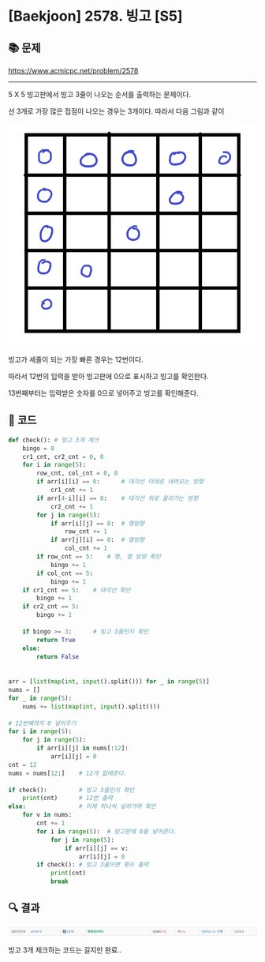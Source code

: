 # [Baekjoon] 2578. 빙고 [S5]

## 📚 문제

https://www.acmicpc.net/problem/2578

---

5 X 5 빙고판에서 빙고 3줄이 나오는 순서를 출력하는 문제이다.

선 3개로 가장 많은 접점이 나오는 경우는 3개이다. 따라서 다음 그림과 같이

![image-20220225002921075](README.assets/image-20220225002921075.png)

빙고가 세줄이 되는 가장 빠른 경우는 12번이다.

따라서 12번의 입력을 받아 빙고판에 0으로 표시하고 빙고를 확인한다.

13번째부터는 입력받은 숫자를 0으로 넣어주고 빙고를 확인해준다.

## 📒 코드

```python
def check(): # 빙고 3개 체크
    bingo = 0
    cr1_cnt, cr2_cnt = 0, 0 
    for i in range(5):
        row_cnt, col_cnt = 0, 0
        if arr[i][i] == 0:      # 대각선 아래로 내려오는 방향
            cr1_cnt += 1
        if arr[4-i][i] == 0:    # 대각선 위로 올라가는 방향
            cr2_cnt += 1
        for j in range(5): 
            if arr[i][j] == 0:  # 행방향
                row_cnt += 1
            if arr[j][i] == 0:  # 열방향
                col_cnt += 1
        if row_cnt == 5:    # 행, 열 방향 확인
            bingo += 1
        if col_cnt == 5:
            bingo += 1
    if cr1_cnt == 5:    # 대각선 확인
        bingo += 1
    if cr2_cnt == 5:
        bingo += 1

    if bingo >= 3:      # 빙고 3줄인지 확인
        return True
    else:
        return False


arr = [list(map(int, input().split())) for _ in range(5)]
nums = []
for _ in range(5):
    nums += list(map(int, input().split()))

# 12번째까지 0 넣어주기
for i in range(5):
    for j in range(5):
        if arr[i][j] in nums[:12]:
            arr[i][j] = 0
cnt = 12
nums = nums[12:]    # 12개 없애준다.

if check():         # 빙고 3줄인지 확인
    print(cnt)      # 12번 출력
else:               # 이제 하나씩 넣어가며 확인
    for v in nums:
        cnt += 1
        for i in range(5):  # 빙고판에 0을 넣어준다.
            for j in range(5):
                if arr[i][j] == v:
                    arr[i][j] = 0
        if check(): # 빙고 3줄이면 횟수 출력
            print(cnt)
            break
```

## 🔍 결과

![image-20220225012608412](README.assets/image-20220225012608412.png)

빙고 3개 체크하는 코드는 길지만 완료..